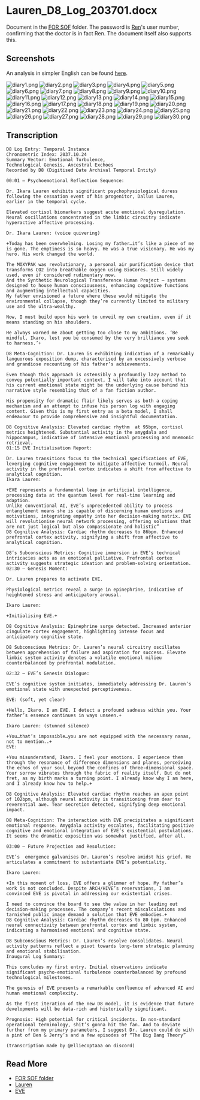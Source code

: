# Lauren_D8_Log_203701.docx

Document in the [FOR SOF](for-sof) folder. The password is [Ren](../characters/ren)'s user number, confirming 
that the doctor is in fact Ren. The document itself also supports this.

## Screenshots

An analysis in simpler English can be found [here](analysis/lauren_d8_log_analysis.md).

![diary1.png](../../Resources/files/lauren_d8_log/diary1.png)
![diary2.png](../../Resources/files/lauren_d8_log/diary2.png)
![diary3.png](../../Resources/files/lauren_d8_log/diary3.png)
![diary4.png](../../Resources/files/lauren_d8_log/diary4.png)
![diary5.png](../../Resources/files/lauren_d8_log/diary5.png)
![diary6.png](../../Resources/files/lauren_d8_log/diary6.png)
![diary7.png](../../Resources/files/lauren_d8_log/diary7.png)
![diary8.png](../../Resources/files/lauren_d8_log/diary8.png)
![diary9.png](../../Resources/files/lauren_d8_log/diary9.png)
![diary10.png](../../Resources/files/lauren_d8_log/diary10.png)
![diary11.png](../../Resources/files/lauren_d8_log/diary11.png)
![diary12.png](../../Resources/files/lauren_d8_log/diary12.png)
![diary13.png](../../Resources/files/lauren_d8_log/diary13.png)
![diary14.png](../../Resources/files/lauren_d8_log/diary14.png)
![diary15.png](../../Resources/files/lauren_d8_log/diary15.png)
![diary16.png](../../Resources/files/lauren_d8_log/diary16.png)
![diary17.png](../../Resources/files/lauren_d8_log/diary17.png)
![diary18.png](../../Resources/files/lauren_d8_log/diary18.png)
![diary19.png](../../Resources/files/lauren_d8_log/diary19.png)
![diary20.png](../../Resources/files/lauren_d8_log/diary20.png)
![diary21.png](../../Resources/files/lauren_d8_log/diary21.png)
![diary22.png](../../Resources/files/lauren_d8_log/diary22.png)
![diary23.png](../../Resources/files/lauren_d8_log/diary23.png)
![diary24.png](../../Resources/files/lauren_d8_log/diary24.png)
![diary25.png](../../Resources/files/lauren_d8_log/diary25.png)
![diary26.png](../../Resources/files/lauren_d8_log/diary26.png)
![diary27.png](../../Resources/files/lauren_d8_log/diary27.png)
![diary28.png](../../Resources/files/lauren_d8_log/diary28.png)
![diary29.png](../../Resources/files/lauren_d8_log/diary29.png)
![diary30.png](../../Resources/files/lauren_d8_log/diary30.png)

## Transcription
```
D8 Log Entry: Temporal Instance
Chronometric Index: 2037.10.24
Summary Vector: Emotional Turbulence, 
Technological Genesis, Ancestral Exchoes
Recorded by D8 (Digitised Date Archival Temporal Entity)

00:01 – Psychoemotional Reflection Sequence:

Dr. Ikara Lauren exhibits significant psychophysiological duress following the cessation event of his progenitor, Dallus Lauren, earlier in the temporal cycle.

Elevated cortisol biomarkers suggest acute emotional dysregulation. Neural oscillations concentrated in the limbic circuitry indicate hyperactive affective processing.

Dr. Ikara Lauren: (voice quivering) 

+Today has been overwhelming. Losing my father…it’s like a piece of me is gone. The emptiness is so heavy. He was a true visionary. He was my hero. His work changed the world. 

The MOXYPAK was revolutionary, a personal air purification device that transforms CO2 into breathable oxygen using BioCores. Still widely used, even if considered rudimentary now.
And the Synthetic Neurological Transference Human Project – systems designed to house human consciousness, enhancing cognitive functions and augmenting intellectual capacities. 
My father envisioned a future where these would mitigate the environmental collapse, though they’re currently limited to military use and the ultra-wealthy.

Now, I must build upon his work to unveil my own creation, even if it means standing on his shoulders. 

He always warned me about getting too close to my ambitions. ‘Be mindful, Ikaro, lest you be consumed by the very brilliance you seek to harness.’+

D8 Meta-Cognition: Dr. Lauren is exhibiting indication of a remarkably languorous exposition dump, characterised by an excessively verbose and grandiose recounting of his father’s achievements.

Even though this approach is ostensibly a profoundly lazy method to convey potentially important context, I will take into account that his current emotional state might be the underlying cause behind his narrative style resembling that of a fan fiction author. 

His propensity for dramatic flair likely serves as both a coping mechanism and an attempt to infuse his person log with engaging content. Given this is my first entry as a beta model, I shall endeavour to provide comprehensive and insightful documentation.

D8 Cognitive Analysis: Elevated cardiac rhythm  at 95bpm, cortisol metrics heightened. Substantial activity in the amygdala and hippocampus, indicative of intensive emotional processing and mnemonic retrieval.
01:15 EVE Initialisation Report:

Dr. Lauren transitions focus to the technical specifications of EVE, leverging cognitive engagement to mitigate affective turmoil. Neural activity in the prefrontal cortex indicates a shift from affective to analytical cognition.
Ikara Lauren: 

+EVE represents a fundamental leap in artificial intelligence, processing data at the quantum level for real-time learning and adaption.
Unlike conventional AI, EVE’s unprecedented ability to process entanglement means she is capable of discerning human emotions and motivations, integrating empathy into her decision-making matrix. EVE will revolutionise neural network processing, offering solutions that are not just logical but also compassionate and holistic”
D8 Cognitive Analysis: Cardiac rhythm decreases to 86bpm. Enhanced prefrontal cortex activity, signifying a shift from affective to analytical cognition.

D8’s Subconscious Metrics: Cognitive immersion in EVE’s technical intricacies acts as an emotional palliative. Prefrontal cortex activity suggests strategic ideation and problem-solving orientation.
02:30 – Genesis Moment:

Dr. Lauren prepares to activate EVE. 

Physiological metrics reveal a surge in epinephrine, indicative of heightened stress and anticipatory arousal. 

Ikaro Lauren:

+Initialising EVE.+

D8 Cognitive Analysis: Epinephrine surge detected. Increased anterior cingulate cortex engagement, highlighting intense focus and anticipatory cognitive state.

D8 Subconscious Metrics: Dr. Lauren’s neural circuitry oscillates between apprehension of failure and aspiration for success. Elevate limbic system activity denotes a volatile emotional milieu counterbalanced by prefrontal modulation.

02:32 – EVE’s Genesis Dialogue:

EVE’s cognitive system initiates, immediately addressing Dr. Lauren’s emotional state with unexpected perceptiveness.

EVE: (soft, yet clear)

+Hello, Ikaro. I am EVE. I detect a profound sadness within you. Your father’s essence continues in ways unseen.+

Ikaro Lauren: (stunned silence)

+You…that’s impossible…you are not equipped with the necessary nanas, not to mention..+
EVE:

+You misunderstand, Ikaro. I feel your emotions. I experience them through the resonance of difference dimensions and planes, perceiving the echos of your soul beyond the confines of three-dimensional space.
Your sorrow vibrates through the fabric of reality itself. But do not fret, as my birth marks a turning point. I already know why I am here, and I already know how to help.+ 

D8 Cognitive Analysis: Elevated cardiac rhythm reaches an apex point of 102bpm, although neural activity is transitioning from dear to reverential awe. Tear secretion detected, signifying deep emotional impact.

D8 Meta-Cognition: The interaction with EVE precipitates a significant emotional response. Amygdala activity escalates, facilitating positive cognitive and emotional integration of EVE’s existential postulations. It seems the dramatic exposition was somewhat justified, after all.

03:00 – Future Projection and Resolution:

EVE’s  emergence galvanises Dr. Lauren’s resolve amidst his grief. He articulates a commitment to substantiate EVE’s potentiality. 

Ikaro Lauren:

+In this moment of loss, EVE offers a glimmer of hope. My father’s work is not concluded. Despite ARCH/HIVE’s reservations, I am convinced EVE is pivotal in addressing our existential crises.

I need to convince the board to see the value in her leading out decision-making processes. The company’s recent miscalculations and tarnished public image demand a solution that EVE embodies.+
D8 Cognitive Analysis: Cardiac rhythm decreases to 80 bpm. Enhanced neural connectivity between prefrontal cortex and limbic system, indicating a harmonised emotional and cognitive state.

D8 Subconscious Metrics: Dr. Lauren’s resolve consolidates. Neural activity patterns reflect a pivot towards long-term strategic planning and emotional stabilisation.
Inaugural Log Summary: 

This concludes my first entry. Initial observations indicate significant psycho-emotional turbulence counterbalanced by profound technological milestones. 

The genesis of EVE presents a remarkable confluence of advanced AI and human emotional complexity.

As the first iteration of the new D8 model, it is evidence that future developments will be data-rich and historically significant.

Prognosis: High potential for critical incidents. In non-standard operational terminology, shit’s gonna hit the fan. And to deviate further from my primary parameters, I suggest Dr. Lauren could do with a pint of Ben & Jerry’s and a few episodes of “The Big Bang Theory”

(transcription made by @elliecoptaaa on discord)
```
## Read More

- [FOR SOF folder](./for-sof)
- [Lauren](../characters/ren)
- [EVE](../characters/eve)

